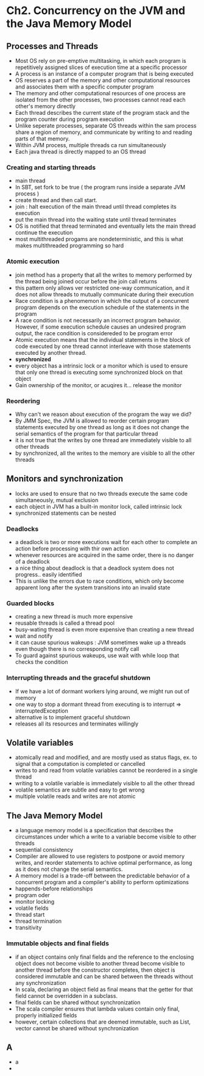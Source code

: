 # Ch2. Concurrency on the JVM and the Java Memory Model

## Processes and Threads
* Most OS rely on pre-emptive multitasking, in which each program is repetitively assigned slices of execution time at a specific processor
* A process is an instance of a computer program that is being executed
* OS reserves a part of the memory and other computational resources and associates them with a specific computer program
* The memory and other computational resources of one process are isolated from the other processes, two processes cannot read each other's memory directly
* Each thread describes the current state of the program stack and the program counter during program execution
* Unlike seperate processes, separate OS threads within the sam process share a region of memory, and communicate by writing to and reading parts of that memory.
* Within JVM process, multiple threads ca run simultaneously
* Each java thread is directly mapped to an OS thread

### Creating and starting threads
* main thread
* In SBT, set fork to be true ( the program runs inside a separate JVM process )
* create thread and then call start.
* join : halt execution of the main thread until thread completes its execution
 * put the main thread into the waiting state until thread terminates
* OS is notified that thread terminated and eventually lets the main thread continue the execution
* most multithreaded progams are nondeterministic, and this is what makes multithreaded programming so hard

### Atomic execution
* join method has a property that all the writes to memory performed by the thread being joined occur before the join call returns
* this pattern only allows ver restricted one-way communication, and it does not allow threads to mutually communicate during their execution
* Race condition is a phenomemon in which the output of a concurrent program depends on the execution schedule of the statements in the program
* A race condition is not necessarily an incorrect program behavior. However, if some execution schedule causes an undesired program output, the race condition is considereded to be program error
* Atomic execution means that the individual statements in the block of code executed by one thread cannot interleave with those statements executed by another thread.
* **synchronized**
* every object has a intrinsic lock or a monitor which is used to ensure that only one thread is executing some synchronized block on that object
* Gain ownership of the monitor, or acuqires it... release the monitor

### Reordering
* Why can't we reason about execution of the program the way we did?
* By JMM Spec, the JVM is allowed to reorder certain program statements executed by one thread as long as it does not change the serial semantics of the program for that particular thread
* it is not true that the writes by one thread are immediately visible to all other threads
* by synchronized, all the writes to the memory are visible to all the other threads

## Monitors and synchronization
* locks are used to ensure that no two threads execute the same code simultaneously, mutual exclusion
* each object in JVM has a built-in monitor lock, called intrinsic lock
* synchronized statements can be nested

### Deadlocks
* a deadlock is two or more executions wait for each other to complete an action before processing with thir own action
* whenever resources are acquired in the same order, there is no danger of a deadlock
* a nice thing about deadlock is that a deadlock system does not progress.. easily identified
* This is unlike the errors due to race conditions, which only become apparent long after the system transitions into an invalid state

### Guarded blocks
* creating a new thread is much more expensive
* reusable threads is called a thread pool
* busy-wating thread is even more expensive than creating a new thread
* wait and notify
* it can cause spurious wakeups : JVM sometimes wake up a threads even though there is no corresponding notify call
* To guard against spurious wakeups, use wait with while loop that checks the condition

### Interrupting threads and the graceful shutdown
* If we have a lot of dormant workers lying around, we might run out of memory
* one way to stop a dormant thread from executing is to interrupt => interruptedException
* alternative is to implement graceful shutdown
* releases all its resources and terminates willingly


## Volatile variables
* atomically read and modified, and are mostly used as status flags, ex. to signal that a computation is completed or cancelled
* writes to and read from volatile variables cannot be reordered in a single thread
* writing to a volatile variable is immediately visible to all the other thread
* volatile semantics are subtle and easy to get wrong
* multiple volatile reads and writes are not atomic

## The Java Memory Model
* a language memory model is a specification that describes the circumstances under which a write to a variable become visible to other threads
* sequential consistency
* Compiler are allowed to use registers to postpone or avoid memory writes, and reorder statements to achive optimal performance, as long as it does not change the serial semantics.
* A memory model is a trade-off between the predictable behavior of a concurrent program and a compiler's ability to perform optimizations
* happends-before relationships
 * program oder
 * monitor locking
 * volatile fields
 * thread start
 * thread termination
 * transitivity

### Immutable objects and final fields
* if an object contains only final fields and the reference to the enclosing object does not become visible to another thread become visible to another thread before the constructor completes, then object is considered immutable and can be shared between the threads without any synchronization
* In scala, declaring an object field as final means that the getter for that field cannot be overridden in a subclass.
* final fields can be shared without synchronization
* The scala compiler ensures that lambda values contain only final, properly initialized fields
* however, certain collections that are deemed immutable, such as List, vector cannot be shared without synchronization














## A
* a
* 




















